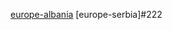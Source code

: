 [europe-albania](https://circle-artifacts.com/gh/navit-gps/maptool/210/artifacts/0/tmp/circle-artifacts.86OW9BN/europe-albania.bin)
[europe-serbia]#222
